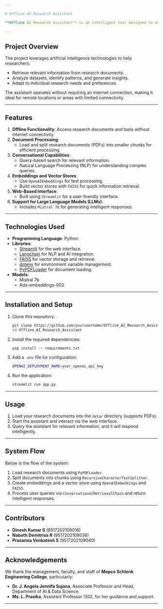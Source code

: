 ```yaml
---

# Offline AI Research Assistant

**Offline AI Research Assistant** is an intelligent tool designed to assist researchers by providing access to a wide range of information and tools even in offline environments. This project was developed as part of a mini-project for the **B.Tech in Artificial Intelligence and Data Science** program at **Mepco Schlenk Engineering College**.

---
```


## Project Overview

The project leverages artificial intelligence technologies to help researchers:
- Retrieve relevant information from research documents.
- Analyze datasets, identify patterns, and generate insights.
- Adapt to individual research needs and preferences.

The assistant operates without requiring an internet connection, making it ideal for remote locations or areas with limited connectivity.

---

## Features

1. **Offline Functionality**: Access research documents and tools without internet connectivity.
2. **Document Processing**:
   - Load and split research documents (PDFs) into smaller chunks for efficient processing.
3. **Conversational Capabilities**:
   - Query-based search for relevant information.
   - Natural Language Processing (NLP) for understanding complex queries.
4. **Embeddings and Vector Stores**:
   - Use `OpenAIEmbeddings` for text processing.
   - Build vector stores with `FAISS` for quick information retrieval.
5. **Web-Based Interface**:
   - Built using `Streamlit` for a user-friendly interface.
6. **Support for Large Language Models (LLMs)**:
   - Includes `Mistral 7b` for generating intelligent responses.

---

## Technologies Used

- **Programming Language**: Python
- **Libraries**:
  - [Streamlit](https://streamlit.io/) for the web interface.
  - [Langchain](https://langchain.com/) for NLP and AI integration.
  - [FAISS](https://faiss.ai/) for vector storage and retrieval.
  - [dotenv](https://pypi.org/project/python-dotenv/) for environment variable management.
  - [PyPDFLoader](https://pypi.org/project/langchain/) for document loading.
- **Models**:
  - Mistral 7b
  - Ada-embeddings-002

---

## Installation and Setup

1. Clone this repository:
   ```bash
   git clone https://github.com/yourusername/Offline_AI_Research_Assistant.git
   cd Offline_AI_Research_Assistant
   ```

2. Install the required dependencies:
   ```bash
   pip install -r requirements.txt
   ```

3. Add a `.env` file for configuration:
   ```bash
   OPENAI_DEPLOYMENT_NAME=your_openai_api_key
   ```

4. Run the application:
   ```bash
   streamlit run app.py
   ```

---

## Usage

1. Load your research documents into the `data/` directory (supports PDFs).
2. Start the assistant and interact via the web interface.
3. Query the assistant for relevant information, and it will respond intelligently.

---

## System Flow

Below is the flow of the system:

1. Load research documents using `PyPDFLoader`.
2. Split documents into chunks using `RecursiveCharacterTextSplitter`.
3. Create embeddings and a vector store using `OpenAIEmbeddings` and `FAISS`.
4. Process user queries via `ConversationalRetrievalChain` and return intelligent responses.

---
## Contributors

- **Dinesh Kumar S** (9517202109016)
- **Naboth Demitrius R** (9517202109036)
- **Prasanna Venkatesh S** (9517202109040)

---

## Acknowledgements

We thank the management, faculty, and staff of **Mepco Schlenk Engineering College**, particularly:
- **Dr. J. Angela Jennifa Sujana**, Associate Professor and Head, Department of AI & Data Science.
- **Ms. L. Prasika**, Assistant Professor (SG), for her guidance and support.

---
